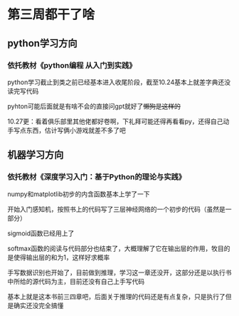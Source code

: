 # 第三周都干了啥

## python学习方向
### 依托教材《python编程 从入门到实践》
python学习截止到类之前已经基本进入收尾阶段，截至10.24基本上就差字典还没读完写代码

pyhton可能后面就是有啥不会的直接问gpt就好了~~懒狗是这样的~~

10.27更：看着俱乐部里其他佬都好卷啊，下礼拜可能还得再看看py，还得自己动手写点东西，估计写俩小游戏就差不多了吧
## 机器学习方向
### 依托教材《深度学习入门：基于Python的理论与实践》
numpy和matplotlib初步的内含函数基本上学了一下

开始入门感知机，按照书上的代码写了三层神经网络的一个初步的代码（虽然是一部分）

sigmoid函数已经用上了

softmax函数的阅读与代码部分也结束了，大概理解了它在输出层的作用，牧目的是使得输出层的和为1，这样好求概率

手写数据识别也开始了，目前做到推理，学习这一章还没开，这部分还是以执行书中所给的源代码为主，目前还没有自己上手写代码

基本上就是这本书前三四章吧，后面关于推理的代码还是有点复杂，只是执行了但是确实还没完全搞懂
